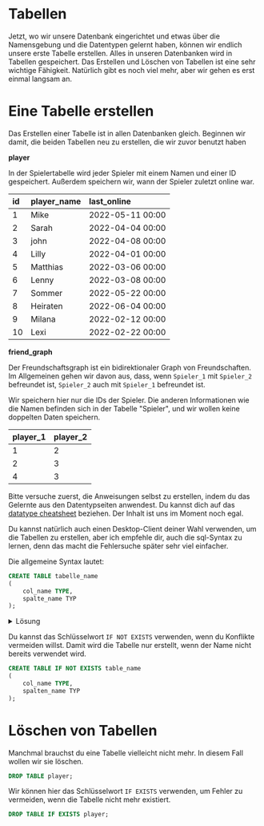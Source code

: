 # Tabellen

Jetzt, wo wir unsere Datenbank eingerichtet und etwas über die Namensgebung und die Datentypen gelernt haben, können wir endlich unsere erste Tabelle erstellen.
Alles in unseren Datenbanken wird in Tabellen gespeichert.
Das Erstellen und Löschen von Tabellen ist eine sehr wichtige Fähigkeit. Natürlich gibt es noch viel mehr, aber wir gehen es erst einmal langsam an.

# Eine Tabelle erstellen

Das Erstellen einer Tabelle ist in allen Datenbanken gleich.
Beginnen wir damit, die beiden Tabellen neu zu erstellen, die wir zuvor benutzt haben

**player**

In der Spielertabelle wird jeder Spieler mit einem Namen und einer ID gespeichert.
Außerdem speichern wir, wann der Spieler zuletzt online war.

| id | player\_name | last\_online |
|:----|:-------------|:-----------------|
| 1 | Mike | 2022-05-11 00:00 |
| 2 | Sarah | 2022-04-04 00:00 |
| 3 | john | 2022-04-08 00:00 |
| 4 | Lilly | 2022-04-01 00:00 |
| 5 | Matthias | 2022-03-06 00:00 |
| 6 | Lenny | 2022-03-08 00:00 |
| 7 | Sommer | 2022-05-22 00:00 |
| 8 | Heiraten | 2022-06-04 00:00 |
| 9 | Milana | 2022-02-12 00:00 |
| 10 | Lexi | 2022-02-22 00:00 |

**friend_graph**

Der Freundschaftsgraph ist ein bidirektionaler Graph von Freundschaften.
Im Allgemeinen gehen wir davon aus, dass, wenn `Spieler_1` mit `Spieler_2` befreundet ist, `Spieler_2` auch mit `Spieler_1` befreundet ist.

Wir speichern hier nur die IDs der Spieler.
Die anderen Informationen wie die Namen befinden sich in der Tabelle "Spieler", und wir wollen keine doppelten Daten speichern.

| player_1 | player_2 |
|----------|----------|
| 1 | 2 |
| 2 | 3 |
| 4 | 3 |

Bitte versuche zuerst, die Anweisungen selbst zu erstellen, indem du das Gelernte aus den Datentypseiten anwendest.
Du kannst dich auf das [datatype cheatsheet](dev/private/java/!tutorial/basicsql-pages/docs/de/02rivate/java/!tutorial/basicsql-pages/docs/de/02/sql_datatypes.md) beziehen.
Der Inhalt ist uns im Moment noch egal.

Du kannst natürlich auch einen Desktop-Client deiner Wahl verwenden, um die Tabellen zu erstellen, aber ich empfehle dir, auch die sql-Syntax zu lernen, denn das macht die Fehlersuche später sehr viel einfacher.

Die allgemeine Syntax lautet:

<!-- @formatter:off -->
```sql
CREATE TABLE tabelle_name
(
    col_name TYPE,
    spalte_name TYP
);
```
<!-- @formatter:on --> 

<Details>
<summary>Lösung</summary>

Um diese Tabellen zu erstellen, verwende diese Anweisungen:

```sql
CREATE TABLE player
(
    id INTEGER,
    player_name TEXT,
    last_online TIMESTAMP
);

CREATE TABLE friend_graph
(
    spieler_1 INTEGER,
    spieler_2 INTEGER
);
```

</details>

Du kannst das Schlüsselwort `IF NOT EXISTS` verwenden, wenn du Konflikte vermeiden willst.
Damit wird die Tabelle nur erstellt, wenn der Name nicht bereits verwendet wird.

<!-- @formatter:off -->

```sql
CREATE TABLE IF NOT EXISTS table_name
(
    col_name TYPE,
    spalten_name TYP
);
```
<!-- @formatter:on --> 

# Löschen von Tabellen

Manchmal brauchst du eine Tabelle vielleicht nicht mehr.
In diesem Fall wollen wir sie löschen.

```sql
DROP TABLE player;
```

Wir können hier das Schlüsselwort `IF EXISTS` verwenden, um Fehler zu vermeiden, wenn die Tabelle nicht mehr existiert.

```sql
DROP TABLE IF EXISTS player;
```
